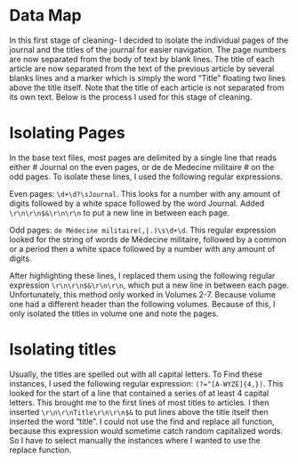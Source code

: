 # Data Map 
In this first stage of cleaning- I decided to isolate the individual pages of the journal and the titles of the journal for easier navigation. The page numbers are now separated from the body of text by blank lines. The title of each article are now separated from the text of the previous article by several blanks lines and a marker which is simply the word “Title” floating two lines above the title itself. Note that the title of each article is not separated from its own text. Below is the process I used for this stage of cleaning.  
# Isolating Pages 
In the base text files, most pages are delimited by a single line that reads either # Journal on the even pages, or de de Medecine militaire # on the odd pages. To isolate these lines, I used the following regular expressions. 

Even pages: `\d+\d?\sJournal`. This looks for a number with any amount of digits followed by a white space followed by the word Journal. Added `\r\n\r\n$&\r\n\r\n` to put a new line in between each page. 

Odd pages: `de Médecine militaire(,|.)\s\d+\d`. This regular expression looked for the string of words de Médecine militaire, followed by a common or a period then a white space followed by a number with any amount of digits. 

After highlighting these lines, I replaced them using the following regular expression `\r\n\r\n$&\r\n\r\n`, which put a new line in between each page. Unfortunately, this method only worked in Volumes 2-7. Because volume one had a different header than the following volumes. Because of this, I only isolated the titles in volume one and note the pages.    
# Isolating titles
Usually, the titles are spelled out with all capital letters. To Find these instances, I used the following regular expression: `(?=^[A-WYZÈ]{4,})`. This looked for the start of a line that contained a series of at least 4 capital letters. This brought me to the first lines of most titles to articles. I then inserted `\r\n\r\nTitle\r\n\r\n$&` to put lines above the title itself then inserted the word “title”. I could not use the find and replace all function, because this expression would sometime catch random capitalized words. So I have to select manually the instances where I wanted to use the replace function.  

